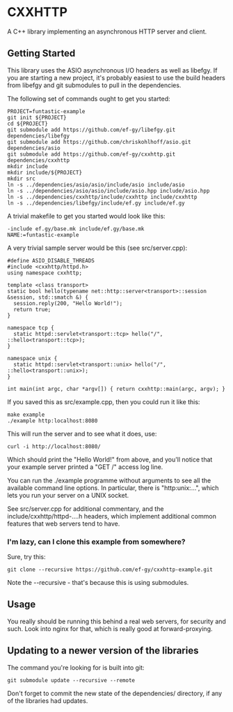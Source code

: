 # CXXHTTP

A C++ library implementing an asynchronous HTTP server and client.

## Getting Started

This library uses the ASIO asynchronous I/O headers as well as libefgy. If you
are starting a new project, it's probably easiest to use the build headers from
libefgy and git submodules to pull in the dependencies.

The following set of commands ought to get you started:

    PROJECT=funtastic-example
    git init ${PROJECT}
    cd ${PROJECT}
    git submodule add https://github.com/ef-gy/libefgy.git dependencies/libefgy
    git submodule add https://github.com/chriskohlhoff/asio.git dependencies/asio
    git submodule add https://github.com/ef-gy/cxxhttp.git dependencies/cxxhttp
    mkdir include
    mkdir include/${PROJECT}
    mkdir src
    ln -s ../dependencies/asio/asio/include/asio include/asio
    ln -s ../dependencies/asio/asio/include/asio.hpp include/asio.hpp
    ln -s ../dependencies/cxxhttp/include/cxxhttp include/cxxhttp
    ln -s ../dependencies/libefgy/include/ef.gy include/ef.gy

A trivial makefile to get you started would look like this:

    -include ef.gy/base.mk include/ef.gy/base.mk
    NAME:=funtastic-example

A very trivial sample server would be this (see src/server.cpp):

    #define ASIO_DISABLE_THREADS
    #include <cxxhttp/httpd.h>
    using namespace cxxhttp;

    template <class transport>
    static bool hello(typename net::http::server<transport>::session &session, std::smatch &) {
      session.reply(200, "Hello World!");
      return true;
    }

    namespace tcp {
      static httpd::servlet<transport::tcp> hello("/", ::hello<transport::tcp>);
    }

    namespace unix {
      static httpd::servlet<transport::unix> hello("/", ::hello<transport::unix>);
    }

    int main(int argc, char *argv[]) { return cxxhttp::main(argc, argv); }

If you saved this as src/example.cpp, then you could run it like this:

    make example
    ./example http:localhost:8080

This will run the server and to see what it does, use:

    curl -i http://localhost:8080/

Which should print the "Hello World!" from above, and you'll notice that your
example server printed a "GET /" access log line.

You can run the ./example programme without arguments to see all the available
command line options. In particular, there is "http:unix:...", which lets you
run your server on a UNIX socket.

See src/server.cpp for additional commentary, and the
include/cxxhttp/httpd-....h headers, which implement additional common features
that web servers tend to have.

### I'm lazy, can I clone this example from somewhere?

Sure, try this:

    git clone --recursive https://github.com/ef-gy/cxxhttp-example.git

Note the --recursive - that's because this is using submodules.

## Usage

You really should be running this behind a real web servers, for security and
such. Look into nginx for that, which is really good at forward-proxying.

## Updating to a newer version of the libraries

The command you're looking for is built into git:

    git submodule update --recursive --remote

Don't forget to commit the new state of the dependencies/ directory, if any of
the libraries had updates.
